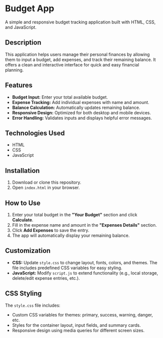 # Budget App

A simple and responsive budget tracking application built with HTML, CSS, and JavaScript.

## Description

This application helps users manage their personal finances by allowing them to input a budget, add expenses, and track their remaining balance. It offers a clean and interactive interface for quick and easy financial planning.

## Features

*   **Budget Input:** Enter your total available budget.
*   **Expense Tracking:** Add individual expenses with name and amount.
*   **Balance Calculation:** Automatically updates remaining balance.
*   **Responsive Design:** Optimized for both desktop and mobile devices.
*   **Error Handling:** Validates inputs and displays helpful error messages.

## Technologies Used

*   HTML
*   CSS
*   JavaScript

## Installation

1.  Download or clone this repository.
2.  Open `index.html` in your browser.

## How to Use

1.  Enter your total budget in the **"Your Budget"** section and click **Calculate**.
2.  Fill in the expense name and amount in the **"Expenses Details"** section.
3.  Click **Add Expenses** to save the entry.
4.  The app will automatically display your remaining balance.

## Customization

*   **CSS:** Update `style.css` to change layout, fonts, colors, and themes. The file includes predefined CSS variables for easy styling.
*   **JavaScript:** Modify `script.js` to extend functionality (e.g., local storage, delete/edit expense entries, etc.).

## CSS Styling

The `style.css` file includes:

*   Custom CSS variables for themes: primary, success, warning, danger, etc.
*   Styles for the container layout, input fields, and summary cards.
*   Responsive design using media queries for different screen sizes.
